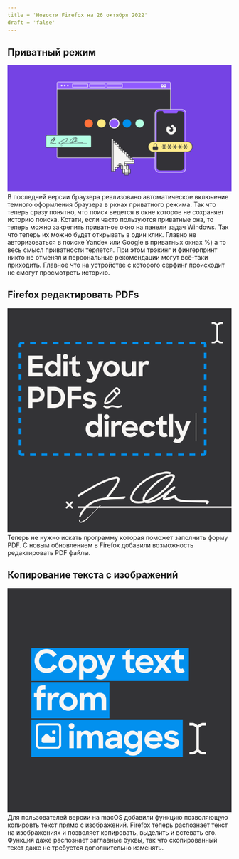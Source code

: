 ```yaml
---
title = 'Новости Firefox на 26 октября 2022'
draft = 'false'
---
```


## Приватный режим

![2b7028b8-dadc-418b-99ff-e59b677333ce.jpg](2b7028b8-dadc-418b-99ff-e59b677333ce.jpg)
В последней версии браузера реализовано автоматическое включение темного оформления браузера в ркнах приватного режима. Так что теперь сразу понятно, что поиск ведется в окне которое не сохраняет историю поиска. Кстати, если часто пользуются приватные она, то теперь можно закрепить приватное окно на панели задач Windows. Так что теперь их можно будет открывать в один клик. Главно не авторизоваться в поиске Yandex или Google в приватных окнах %) а то весь смысл приватности теряется. При этом трэкинг и фингерпринт никто не отменял и персональные рекомендации могут всё-таки приходить. Главное что на устройстве с которого серфинг происходит не смогут просмотреть историю.

## Firefox редактировать PDFs

![13a9d452-d64b-495b-adbe-d4f60b23a1d9.png](content\blog\firefox-221026\13a9d452-d64b-495b-adbe-d4f60b23a1d9.png)
Теперь не нужно искать программу которая поможет заполнить форму PDF. С новым обновлением в Firefox добавили возможность редактировать PDF файлы.

## Копирование текста с изображений

![c0dd249ad-4d46-4cb3-bd21-695a386454c1.png](content\blog\firefox-221026\0dd249ad-4d46-4cb3-bd21-695a386454c1.png)
Для пользователей версии на macOS добавили функцию позволяющую копировть текст прямо с изображений. Firefox теперь распознает текст на изображениях и позволяет копировать, выделить и встевать его. Функция даже распознает заглавные буквы, так что скопированный текст даже не требуется дополнительно изменять.
